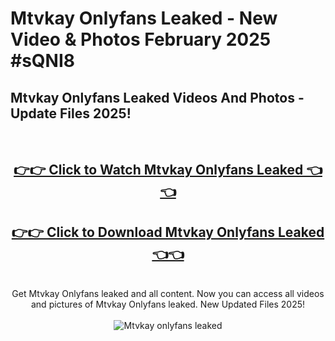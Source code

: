 # Mtvkay Onlyfans Leaked - New Video & Photos February 2025 #sQNI8

<h2>Mtvkay Onlyfans Leaked Videos And Photos - Update Files 2025!</h2>
<br>
<div align="center">
<h2><a href="https://porncheck.live/?utm_source=mtvkay&utm_medium=git182&utm_content=newban" rel="nofollow">👉👉 Click to Watch Mtvkay Onlyfans Leaked 👈👈</a></h2>
<h2><a href="https://porncheck.live/?utm_source=mtvkay&utm_medium=git182&utm_content=newban" rel="nofollow">👉👉 Click to Download Mtvkay Onlyfans Leaked 👈👈</a></h2>
<br>
Get Mtvkay Onlyfans leaked and all content. Now you can access all videos and pictures of Mtvkay Onlyfans leaked. New Updated Files 2025!
<br>
<br>
<a href="https://porncheck.live/?utm_source=mtvkay&utm_medium=git182&utm_content=newban" rel="nofollow" data-target="animated-image.originalLink"><img src="https://i.ibb.co/bMWrY6b1/banner2.png" alt="Mtvkay onlyfans leaked" style="max-width: 100%; display: inline-block;" data-target="animated-image.originalImage"></a>
</div>
<br>

